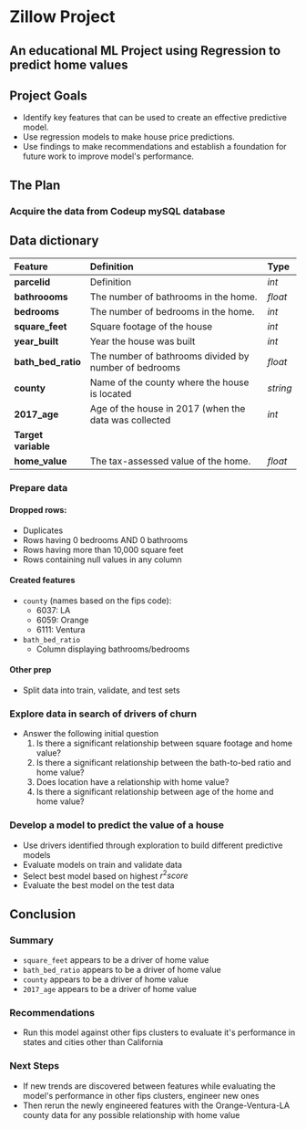 # Zillow Project
## An educational ML Project using Regression to predict home values

## Project Goals
* Identify key features that can be used to create an effective predictive model.
* Use regression models to make house price predictions.
* Use findings to make recommendations and establish a foundation for future work to improve model's performance.

## The Plan
### Acquire the data from Codeup mySQL database

## Data dictionary
| Feature | Definition | Type |
|:--------|:-----------|:-------
|**parcelid**| Definition| *int*|
| **bathroooms** | The number of bathrooms in the home. |*float*|
| **bedrooms** | The number of bedrooms in the home.|*int*|
|**square_feet**| Square footage of the house| *int*|
|**year_built**| Year the house was built| *int*|
|**bath_bed_ratio**| The number of bathrooms divided by number of bedrooms| *float*|
|**county**| Name of the county where the house is located| *string*|
|**2017_age**| Age of the house in 2017 (when the data was collected| *int*|
|**Target variable**
|**home_value**| The tax-assessed value of the home. | *float* |

### Prepare data
#### Dropped rows:
* Duplicates   
* Rows having 0 bedrooms AND 0 bathrooms 
* Rows having more than 10,000 square feet
* Rows containing null values in any column

#### Created features
* ```county``` (names based on the fips code):  
    - 6037: LA
    - 6059: Orange 
    - 6111: Ventura 
* ```bath_bed_ratio``` 
    - Column displaying bathrooms/bedrooms

#### Other prep
* Split data into train, validate, and test sets

### Explore data in search of drivers of churn
* Answer the following initial question
    1. Is there a significant relationship between square footage and home value?
    2. Is there a significant relationship between the bath-to-bed ratio and home value? 
    3. Does location have a relationship with home value?
    4. Is there a significant relationship between age of the home and home value?

### Develop a model to predict the value of a house
* Use drivers identified through exploration to build different predictive models
* Evaluate models on train and validate data
* Select best model based on highest $r^2 score$
* Evaluate the best model on the test data

## Conclusion

### Summary
* ```square_feet``` appears to be a driver of home value
* ```bath_bed_ratio``` appears to be a driver of home value
* ```county``` appears to be a driver of home value
* ```2017_age``` appears to be a driver of home value


### Recommendations
* Run this model against other fips clusters to evaluate it's performance in states and cities other than California

### Next Steps
* If new trends are discovered between features while evaluating the model's performance in other fips clusters, engineer new ones
* Then rerun the newly engineered features with the Orange-Ventura-LA county data for any possible relationship with home value
